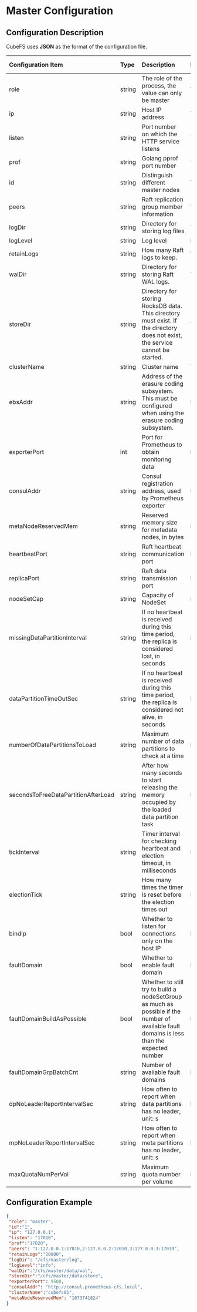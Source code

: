 # Master Configuration
## Configuration Description

CubeFS uses **JSON** as the format of the configuration file.

| Configuration Item                  | Type   | Description                                                                                                                                | Required | Default Value |
|:-------------------------------------|:--------|:--------------------------------------------------------------------------------------------------------------------------------------------|:----------|:---------------|
| role                                | string | The role of the process, the value can only be master                                                                                      | Yes      |               |
| ip                                  | string | Host IP address                                                                                                                            | Yes      |               |
| listen                              | string | Port number on which the HTTP service listens                                                                                              | Yes      |               |
| prof                                | string | Golang pprof port number                                                                                                                   | Yes      |               |
| id                                  | string | Distinguish different master nodes                                                                                                         | Yes      |               |
| peers                               | string | Raft replication group member information                                                                                                  | Yes      |               |
| logDir                              | string | Directory for storing log files                                                                                                            | Yes      |               |
| logLevel                            | string | Log level                                                                                                                                  | No       | error         |
| retainLogs                          | string | How many Raft logs to keep.                                                                                                                | Yes      |               |
| walDir                              | string | Directory for storing Raft WAL logs.                                                                                                       | Yes      |               |
| storeDir                            | string | Directory for storing RocksDB data. This directory must exist. If the directory does not exist, the service cannot be started.             | Yes      |               |
| clusterName                         | string | Cluster name                                                                                                                               | Yes      |               |
| ebsAddr                             | string | Address of the erasure coding subsystem. This must be configured when using the erasure coding subsystem.                                  | No       |               |
| exporterPort                        | int    | Port for Prometheus to obtain monitoring data                                                                                              | No       |               |
| consulAddr                          | string | Consul registration address, used by Prometheus exporter                                                                                   | No       |               |
| metaNodeReservedMem                 | string | Reserved memory size for metadata nodes, in bytes                                                                                          | No       | 1073741824    |
| heartbeatPort                       | string | Raft heartbeat communication port                                                                                                          | No       | 5901          |
| replicaPort                         | string | Raft data transmission port                                                                                                                | No       | 5902          |
| nodeSetCap                          | string | Capacity of NodeSet                                                                                                                        | No       | 18            |
| missingDataPartitionInterval        | string | If no heartbeat is received during this time period, the replica is considered lost, in seconds                                            | No       | 24h           |
| dataPartitionTimeOutSec             | string | If no heartbeat is received during this time period, the replica is considered not alive, in seconds                                       | No       | 10min         |
| numberOfDataPartitionsToLoad        | string | Maximum number of data partitions to check at a time                                                                                       | No       | 40            |
| secondsToFreeDataPartitionAfterLoad | string | After how many seconds to start releasing the memory occupied by the loaded data partition task                                            | No       | 300           |
| tickInterval                        | string | Timer interval for checking heartbeat and election timeout, in milliseconds                                                                | No       | 500           |
| electionTick                        | string | How many times the timer is reset before the election times out                                                                            | No       | 5             |
| bindIp                              | bool   | Whether to listen for connections only on the host IP                                                                                      | No       | false         |
| faultDomain                         | bool   | Whether to enable fault domain                                                                                                             | No       | false         |
| faultDomainBuildAsPossible          | bool   | Whether to still try to build a nodeSetGroup as much as possible if the number of available fault domains is less than the expected number | No       | false         |
| faultDomainGrpBatchCnt              | string | Number of available fault domains                                                                                                          | No       | 3             |
| dpNoLeaderReportIntervalSec         | string | How often to report when data partitions has no leader, unit: s                                                                            | No       | 60            |
| mpNoLeaderReportIntervalSec         | string | How often to report when meta partitions has no leader, unit: s                                                                            | No       | 60            |
| maxQuotaNumPerVol                   | string | Maximum quota number per volume                                                                                                            | No       | 100           |

## Configuration Example

``` json
{
 "role": "master",
 "id":"1",
 "ip": "127.0.0.1",
 "listen": "17010",
 "prof":"17020",
 "peers": "1:127.0.0.1:17010,2:127.0.0.2:17010,3:127.0.0.3:17010",
 "retainLogs":"20000",
 "logDir": "/cfs/master/log",
 "logLevel":"info",
 "walDir":"/cfs/master/data/wal",
 "storeDir":"/cfs/master/data/store",
 "exporterPort": 9500,
 "consulAddr": "http://consul.prometheus-cfs.local",
 "clusterName":"cubefs01",
 "metaNodeReservedMem": "1073741824"
}
```